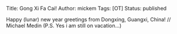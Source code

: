 Title: Gong Xi Fa Cai!
Author: mickem
Tags: [OT]
Status: published

Happy (lunar) new year greetings from Dongxing, Guangxi, China! //
Michael Medin (P.S. Yes i am still on vacation...)
